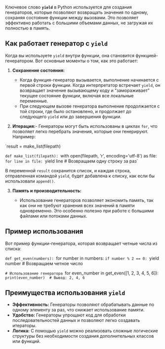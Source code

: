 
Ключевое слово **`yield`** в Python используется для создания генераторов, которые позволяют возвращать значения по одному, сохраняя состояние функции между вызовами. Это позволяет эффективно работать с большими объемами данных, не загружая их полностью в память.

## Как работает генератор с `yield`

Когда вы используете `yield` внутри функции, она становится функцией-генератором. Вот основные моменты о том, как это работает:

1. **Сохранение состояния:**
    
    - Когда функция-генератор вызывается, выполнение начинается с первой строки функции. Когда интерпретатор встречает `yield`, он возвращает значение вызывающему коду и "замораживает" текущее состояние функции, включая все локальные переменные.
    - При следующем вызове генератора выполнение продолжается с той строки, где было остановлено, и продолжает до следующего `yield` или до завершения функции.
    
2. **Итерация:**- Генераторы могут быть использованы в циклах `for`, что позволяет легко перебрать значения, которые они генерируют. Например:

`result = make_list(filepath)

`def make_list(filepath):
	`with open(filepath, 'r', encoding='utf-8') as file:
		`for line in file:
			`yield line  # Возвращаем одну строку за раз`

В переменной `result` сохранится список, и каждая строка, отправленная командой `yield`, будет добавлена к списку, как если бы использовали `append()`.

3. **Память и производительность:**
    
    - Использование генераторов позволяет экономить память, так как они не требуют хранения всех значений в памяти одновременно. Это особенно полезно при работе с большими файлами или потоками данных.
    

## Пример использования

Вот пример функции-генератора, которая возвращает четные числа из списка:

`def get_even(numbers):
	`for number in numbers:
		`if number % 2 == 0:
		`yield number  # Возвращаем четное число
		
`# Использование генератора
`for even_number in get_even([1, 2, 3, 4, 5, 6]):
	`print(even_number)  # Вывод: 2, 4, 6`

## Преимущества использования `yield`

- **Эффективность:** Генераторы позволяют обрабатывать данные по одному элементу за раз, что снижает использование памяти.
- **Удобство:** Генераторы упрощают код для обработки последовательностей данных и позволяют легко создавать итераторы.
- **Логика:** С помощью `yield` можно реализовать сложные логические структуры без необходимости создания дополнительных классов или функций.